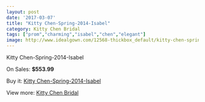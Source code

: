 ```yaml
---
layout: post
date: '2017-03-07'
title: "Kitty Chen-Spring-2014-Isabel"
category: Kitty Chen Bridal
tags: ["prom","charming","isabel","chen","elegant"]
image: http://www.idealgown.com/12568-thickbox_default/kitty-chen-spring-2014-isabel.jpg
---
```

Kitty Chen-Spring-2014-Isabel

On Sales: **$553.99**
<a href="https://www.idealgown.com/en/kitty-chen-bridal/5061-kitty-chen-spring-2014-isabel.html"><amp-img layout="responsive" width="600" height="600" src="//www.idealgown.com/12568-thickbox_default/kitty-chen-spring-2014-isabel.jpg" alt="Kitty Chen-Spring-2014-Isabel 0" /></a>
<a href="https://www.idealgown.com/en/kitty-chen-bridal/5061-kitty-chen-spring-2014-isabel.html"><amp-img layout="responsive" width="600" height="600" src="//www.idealgown.com/12569-thickbox_default/kitty-chen-spring-2014-isabel.jpg" alt="Kitty Chen-Spring-2014-Isabel 1" /></a>

Buy it: [Kitty Chen-Spring-2014-Isabel](https://www.idealgown.com/en/kitty-chen-bridal/5061-kitty-chen-spring-2014-isabel.html "Kitty Chen-Spring-2014-Isabel")

View more: [Kitty Chen Bridal](https://www.idealgown.com/en/65-kitty-chen-bridal "Kitty Chen Bridal")